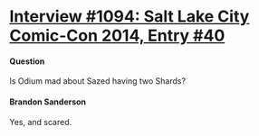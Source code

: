 # [Interview #1094: Salt Lake City Comic-Con 2014, Entry #40](https://www.theoryland.com/intvmain.php?i=1094#40)

#### Question

Is Odium mad about Sazed having two Shards?

#### Brandon Sanderson

Yes, and scared.

